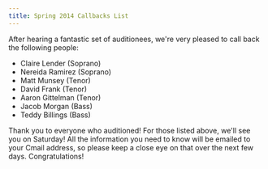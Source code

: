 ```yaml
---
title: Spring 2014 Callbacks List
---
```


After hearing a fantastic set of auditionees, we're very pleased to call back
the following people:

* Claire Lender (Soprano)
* Nereida Ramirez (Soprano)
* Matt Munsey (Tenor)
* David Frank (Tenor)
* Aaron Gittelman (Tenor)
* Jacob Morgan (Bass)
* Teddy Billings (Bass)

Thank you to everyone who auditioned! For those listed above, we'll see you on
Saturday! All the information you need to know will be emailed to your Cmail
address, so please keep a close eye on that over the next few days.
Congratulations!
